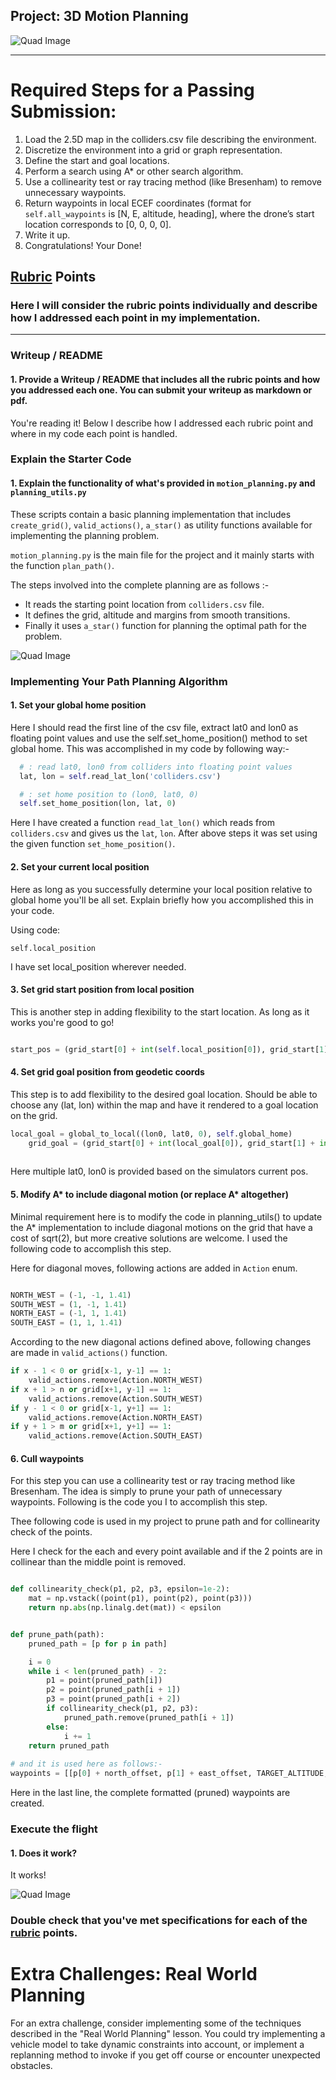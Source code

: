 ## Project: 3D Motion Planning
![Quad Image](./misc/enroute.png)

---


# Required Steps for a Passing Submission:
1. Load the 2.5D map in the colliders.csv file describing the environment.
2. Discretize the environment into a grid or graph representation.
3. Define the start and goal locations.
4. Perform a search using A* or other search algorithm.
5. Use a collinearity test or ray tracing method (like Bresenham) to remove unnecessary waypoints.
6. Return waypoints in local ECEF coordinates (format for `self.all_waypoints` is [N, E, altitude, heading], where the drone’s start location corresponds to [0, 0, 0, 0].
7. Write it up.
8. Congratulations!  Your Done!

## [Rubric](https://review.udacity.com/#!/rubrics/1534/view) Points
### Here I will consider the rubric points individually and describe how I addressed each point in my implementation.  

---
### Writeup / README

#### 1. Provide a Writeup / README that includes all the rubric points and how you addressed each one.  You can submit your writeup as markdown or pdf.  

You're reading it! Below I describe how I addressed each rubric point and where in my code each point is handled.

### Explain the Starter Code

#### 1. Explain the functionality of what's provided in `motion_planning.py` and `planning_utils.py`
These scripts contain a basic planning implementation that includes `create_grid()`, `valid_actions()`, `a_star()` as utility functions available for implementing the planning problem. 

`motion_planning.py` is the main file for the project and it mainly starts with the function `plan_path()`.

The steps involved into the complete planning are as follows :-

* It reads the starting point location from `colliders.csv` file.
* It defines the grid, altitude and margins from smooth transitions.
* Finally it uses `a_star()` function for planning the optimal path for the problem.

![Quad Image](./run2.png)


### Implementing Your Path Planning Algorithm

#### 1. Set your global home position
Here I should read the first line of the csv file, extract lat0 and lon0 as floating point values and use the self.set_home_position() method to set global home. This was accomplished in my code by following way:-

```python
  # : read lat0, lon0 from colliders into floating point values
  lat, lon = self.read_lat_lon('colliders.csv')

  # : set home position to (lon0, lat0, 0)
  self.set_home_position(lon, lat, 0)


```
Here I have created a function `read_lat_lon()` which reads from `colliders.csv` and gives us the `lat`, `lon`.
After above steps it was set using the given function `set_home_position()`.


#### 2. Set your current local position
Here as long as you successfully determine your local position relative to global home you'll be all set. Explain briefly how you accomplished this in your code.

Using code:

`self.local_position`

I have set local_position wherever needed.




#### 3. Set grid start position from local position
This is another step in adding flexibility to the start location. As long as it works you're good to go!

```python     

start_pos = (grid_start[0] + int(self.local_position[0]), grid_start[1] + int(self.local_position[1]))

```

#### 4. Set grid goal position from geodetic coords
This step is to add flexibility to the desired goal location. Should be able to choose any (lat, lon) within the map and have it rendered to a goal location on the grid.

```python
local_goal = global_to_local((lon0, lat0, 0), self.global_home)
    grid_goal = (grid_start[0] + int(local_goal[0]), grid_start[1] + int(local_goal[1]))
    
```    


Here multiple lat0, lon0 is provided based on the simulators current pos.

#### 5. Modify A* to include diagonal motion (or replace A* altogether)
Minimal requirement here is to modify the code in planning_utils() to update the A* implementation to include diagonal motions on the grid that have a cost of sqrt(2), but more creative solutions are welcome. I  used the  following code to accomplish this step.

Here for diagonal moves, following actions are added in `Action` enum.
```python

NORTH_WEST = (-1, -1, 1.41)
SOUTH_WEST = (1, -1, 1.41)
NORTH_EAST = (-1, 1, 1.41)
SOUTH_EAST = (1, 1, 1.41)

```

According to the new diagonal actions defined above, following changes are made in `valid_actions()` function.

```python
if x - 1 < 0 or grid[x-1, y-1] == 1:
    valid_actions.remove(Action.NORTH_WEST)
if x + 1 > n or grid[x+1, y-1] == 1:
    valid_actions.remove(Action.SOUTH_WEST)
if y - 1 < 0 or grid[x-1, y+1] == 1:
    valid_actions.remove(Action.NORTH_EAST)
if y + 1 > m or grid[x+1, y+1] == 1:
    valid_actions.remove(Action.SOUTH_EAST)

``` 

#### 6. Cull waypoints 
For this step you can use a collinearity test or ray tracing method like Bresenham. The idea is simply to prune your path of unnecessary waypoints. Following is the code you I to accomplish this step.


Thee following code is used in my project to prune path and for collinearity check of the points.

Here I check for the each and every point available and if the 2 points are in collinear than the middle point is removed.

```python

def collinearity_check(p1, p2, p3, epsilon=1e-2):
    mat = np.vstack((point(p1), point(p2), point(p3)))
    return np.abs(np.linalg.det(mat)) < epsilon


def prune_path(path):
    pruned_path = [p for p in path]

    i = 0
    while i < len(pruned_path) - 2:
        p1 = point(pruned_path[i])
        p2 = point(pruned_path[i + 1])
        p3 = point(pruned_path[i + 2])
        if collinearity_check(p1, p2, p3):
            pruned_path.remove(pruned_path[i + 1])
        else:
            i += 1
    return pruned_path
    
# and it is used here as follows:-    
waypoints = [[p[0] + north_offset, p[1] + east_offset, TARGET_ALTITUDE, 0] for p in prune_path(path)]
```

Here in the last line, the complete formatted (pruned) waypoints are created.

### Execute the flight
#### 1. Does it work?
It works!

![Quad Image](./run1.png)

### Double check that you've met specifications for each of the [rubric](https://review.udacity.com/#!/rubrics/1534/view) points.
  
# Extra Challenges: Real World Planning

For an extra challenge, consider implementing some of the techniques described in the "Real World Planning" lesson. You could try implementing a vehicle model to take dynamic constraints into account, or implement a replanning method to invoke if you get off course or encounter unexpected obstacles.


